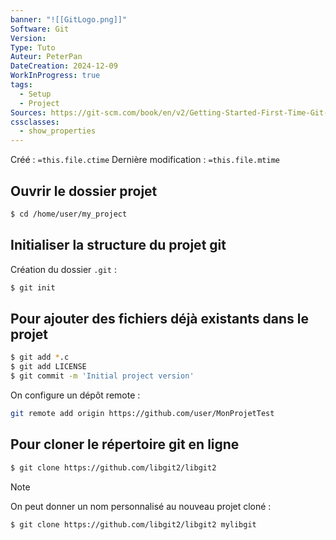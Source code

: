 ```yaml
---
banner: "![[GitLogo.png]]"
Software: Git
Version: 
Type: Tuto
Auteur: PeterPan
DateCreation: 2024-12-09
WorkInProgress: true
tags:
  - Setup
  - Project
Sources: https://git-scm.com/book/en/v2/Getting-Started-First-Time-Git-Setup
cssclasses:
  - show_properties
---
```

Créé : `=this.file.ctime`
Dernière modification : `=this.file.mtime`

## Ouvrir le dossier projet

```bash
$ cd /home/user/my_project
```

## Initialiser la structure du projet git

Création du dossier `.git` :

```bash
$ git init
```

## Pour ajouter des fichiers déjà existants dans le projet

```bash
$ git add *.c
$ git add LICENSE
$ git commit -m 'Initial project version'
```

On configure un dépôt remote :

```bash
git remote add origin https://github.com/user/MonProjetTest
```


## Pour cloner le répertoire git en ligne

```bash
$ git clone https://github.com/libgit2/libgit2
```

>[!Note]
>On peut donner un nom personnalisé au nouveau projet cloné :


```bash
$ git clone https://github.com/libgit2/libgit2 mylibgit
```

